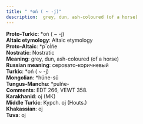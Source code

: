 ```yaml
---
title: " *oń ( ~ -j)"
description:  grey, dun, ash-coloured (of a horse)
---
```


<strong>Proto-Turkic</strong>:  *oń ( ~ -j)<br>
<strong>Altaic etymology</strong>:  Altaic etymology<br>
<strong> Proto-Altaic</strong>:  *p`oĺńe<br>
<strong>Nostratic</strong>:  Nostratic<br>
<strong>Meaning</strong>:  grey, dun, ash-coloured (of a horse)<br>
<strong>Russian meaning</strong>:  серовато-коричневый<br>
<strong>Turkic</strong>:  *oń ( ~ -j)<br>
<strong>Mongolian</strong>:  *hüne-sü<br>
<strong>Tungus-Manchu</strong>:  *pulńe-<br>
<strong>Comments</strong>:  EDT 266, VEWT 358.<br>
<strong>Karakhanid</strong>:  oj (MK)<br>
<strong>Middle Turkic</strong>:  Kypch. oj (Houts.)<br>
<strong>Khakassian</strong>:  oj<br>
<strong>Tuva</strong>:  oj<br>


